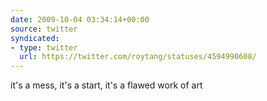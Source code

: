```yaml
---
date: 2009-10-04 03:34:14+00:00
source: twitter
syndicated:
- type: twitter
  url: https://twitter.com/roytang/statuses/4594990608/
---
```


it's a mess, it's a start, it's a flawed work of art